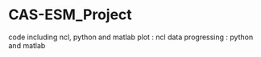 # CAS-ESM_Project
code including ncl, python and matlab
plot : ncl
data progressing : python and matlab
